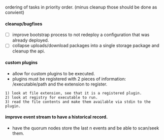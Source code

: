 ordering of tasks in priority order. (minus cleanup those should be done as convient)

#### cleanup/bugfixes
- [ ] improve bootstrap process to not redeploy a configuration that was already deployed.
- [ ] collapse uploads/download packages into a single storage package and cleanup the api.

#### custom plugins
- allow for custom plugins to be executed.
- plugins must be registered with 2 pieces of information: /executable/path and the extension to register.
```
1) look at file extension, see that it is a registered plugin.
2) look at registry for executable to run.
3) read the file contents and make them available via stdin to the plugin.
```

#### improve event stream to have a historical record.
- have the quorum nodes store the last n events and be able to scan/seek them.
